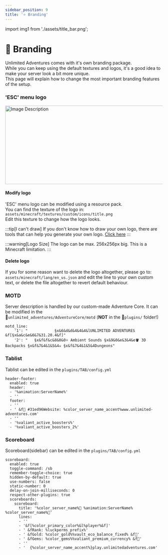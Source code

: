 ```yaml
---
sidebar_position: 9
title: '⭐ Branding'
---
```


import img1 from './assets/title_bar.png';

# :gem: Branding

Unlimited Adventures comes with it's own branding package.\
While you can keep using the default textures and logos, it's a good idea to make your server look a bit more unique.\
This page will explain how to change the most important branding features of the setup.


### 'ESC' menu logo


<img src={img1} alt="Image Description" width="732" height="250"/>

#### Modify logo

'ESC' menu logo can be modified using a resource pack.\
You can find the texture of the logo in: `assets/minecraft/textures/custom/icons/title.png`\
Edit this texture to change how the logo looks.

:::tip[I can't draw]
If you don't know how to draw your own logo, there are tools that can help you generate your own logo. [Click here](https://www.google.com/search?q=minecraft+logo+generator&oq=minecraft+logo+generator&gs_lcrp=EgZjaHJvbWUqBwgAEAAYgAQyBwgAEAAYgAQyCAgBEAAYFhgeMggIAhAAGBYYHjIICAMQABgWGB4yCAgEEAAYFhgeMggIBRAAGBYYHjIICAYQABgWGB4yCAgHEAAYFhgeMggICBAAGBYYHjIICAkQABgWGB7SAQgzNTA1ajBqMagCALACAA&sourceid=chrome&ie=UTF-8)
:::

:::warning[Logo Size]
The logo can be max. 256x256px big. This is a Minecraft limitation.
:::

#### Delete logo

If you for some reason want to delete the logo altogether, please go to: `assets/minecraft/lang/en_us.json` and edit the line to your own custom text, or delete the file altogether to revert default behaviour.

### MOTD

Server description is handled by our custom-made Adventure Core. It can be modified in the\
📁`unlimited_adventures/AdventureCore/motd` (**NOT** in the 📁`plugins/` folder!)

```
motd_line:
    '1': "            §x&6&d&d&4&4&4&lUNLIMITED ADVENTURES &f[§x&a&c&e&6&7&31.20.4&f]"
    '2': "   §x&f&f&c&8&0&0⭐ Ambient Sounds §x&9&0&e&3&4&e🪣 3D Backpacks §x&f&7&4&1&5&4☠ §x&f&7&4&1&5&4Dungeons"
```

### Tablist

Tablist can be edited in the `plugins/TAB/config.yml`
```
header-footer:
  enabled: true
  header:
  - '%animation:ServerName%'
  - ''
  footer:
  - ''
  - ' &f #31ed96Website: %color_server_name_accent%www.unlimited-adventures.com'
  - ''
  - '%valiant_active_boosters%'
  - '%valiant_active_boosters_2%'
```

### Scoreboard

Scoreboard(sidebar) can be edited in the `plugins/TAB/config.yml`

```
scoreboard:
  enabled: true
  toggle-command: /sb
  remember-toggle-choice: true
  hidden-by-default: true
  use-numbers: false
  static-number: 0
  delay-on-join-milliseconds: 0
  respect-other-plugins: true
  scoreboards:
    scoreboard:
      title: '%color_server_name%🔔 %animation:ServerName% %color_server_name%🔔'
      lines:
      - ''
      - '&f[%color_primary_color%&l%player%&f]'
      - ' &fRank: %luckperms_prefix%'
      - ' &fGold: %color_gold%%vault_eco_balance_fixed% &f'
      - ' &fGems: %color_gems%%valiant_premium_currency% &f'
      - ''
      - '  {%color_server_name_accent%}play.unlimitedadventures.com'
```




